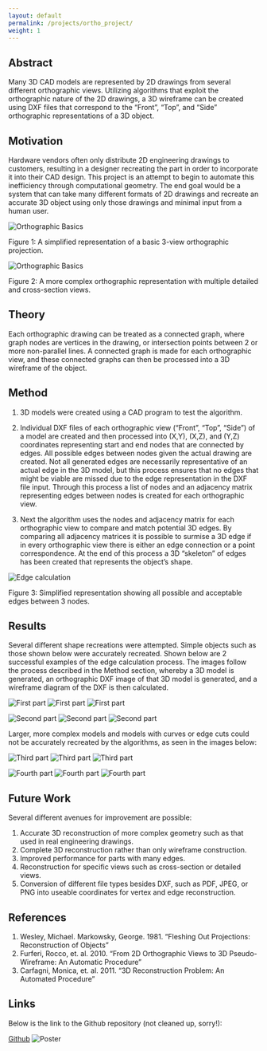 ```yaml
---
layout: default
permalink: /projects/ortho_project/
weight: 1
---
```


Abstract
--------
Many 3D CAD models are represented by 2D drawings from several
different orthographic views. Utilizing algorithms that exploit the
orthographic nature of the 2D drawings, a 3D wireframe can be created
using DXF files that correspond to the “Front”, “Top”, and “Side”
orthographic representations of a 3D object.

Motivation
----------
Hardware vendors often only distribute 2D engineering drawings to
customers, resulting in a designer recreating the part in order to
incorporate it into their CAD design. This project is an attempt to begin
to automate this inefficiency through computational geometry. The end
goal would be a system that can take many different formats of 2D
drawings and recreate an accurate 3D object using only those drawings
and minimal input from a human user.

![Orthographic Basics](/assets/ortho_project/im1.png)

Figure 1: A simplified representation of a basic 3-view orthographic projection.

![Orthographic Basics](/assets/ortho_project/im2.png)

Figure 2: A more complex orthographic representation with multiple detailed and cross-section views.


Theory
------

Each orthographic drawing can be treated as a connected graph, where
graph nodes are vertices in the drawing, or intersection points between
2 or more non-parallel lines. A connected graph is made for each
orthographic view, and these connected graphs can then be processed
into a 3D wireframe of the object.

Method
------

1. 3D models were created using a CAD program to test the algorithm.

2. Individual DXF files of each orthographic view (“Front”, “Top”, “Side”) of
a model are created and then processed into (X,Y), (X,Z), and (Y,Z)
coordinates representing start and end nodes that are connected by
edges. All possible edges between nodes given the actual drawing are
created. Not all generated edges are necessarily representative of an
actual edge in the 3D model, but this process ensures that no edges that
might be viable are missed due to the edge representation in the DXF
file input. Through this process a list of nodes and an adjacency matrix
representing edges between nodes is created for each orthographic
view.

3. Next the algorithm uses the nodes and adjacency matrix for each
orthographic view to compare and match potential 3D edges. By
comparing all adjacency matrices it is possible to surmise a 3D edge if in
every orthographic view there is either an edge connection or a point
correspondence. At the end of this process a 3D “skeleton” of edges has
been created that represents the object’s shape.

![Edge calculation](/assets/ortho_project/im3.png)

Figure 3: Simplified representation showing all possible and acceptable edges between 3 nodes.


Results
-------

Several different shape recreations were attempted. Simple objects such
as those shown below were accurately recreated. Shown below are 2 successful examples of the edge calculation process. The images follow the process described in the Method section, whereby a 3D model is generated, an orthographic DXF image of that 3D model is generated, and a wireframe diagram of the DXF is then calculated.

![First part](/assets/ortho_project/im4.png)
![First part](/assets/ortho_project/im5.png)
![First part](/assets/ortho_project/im6.png)

![Second part](/assets/ortho_project/im7.png)
![Second part](/assets/ortho_project/im8.png)
![Second part](/assets/ortho_project/im9.png)

Larger, more complex models and models with curves or edge cuts could
not be accurately recreated by the algorithms, as seen in the images below:

![Third part](/assets/ortho_project/im10.png)
![Third part](/assets/ortho_project/im11.png)
![Third part](/assets/ortho_project/im12.png)

![Fourth part](/assets/ortho_project/im13.png)
![Fourth part](/assets/ortho_project/im14.png)
![Fourth part](/assets/ortho_project/im15.png)

Future Work
-----------

Several different avenues for improvement are possible:

1. Accurate 3D reconstruction of more complex geometry such as that
used in real engineering drawings.
2. Complete 3D reconstruction rather than only wireframe
construction.
3. Improved performance for parts with many edges.
4. Reconstruction for specific views such as cross-section or detailed
views.
5. Conversion of different file types besides DXF, such as PDF, JPEG, or
PNG into useable coordinates for vertex and edge reconstruction.

References
----------

1. Wesley, Michael. Markowsky, George. 1981. “Fleshing Out
Projections: Reconstruction of Objects”
2. Furferi, Rocco, et. al. 2010. “From 2D Orthographic Views to 3D
Pseudo-Wireframe: An Automatic Procedure”
3. Carfagni, Monica, et. al. 2011. “3D Reconstruction Problem: An
Automated Procedure”


Links
-----

Below is the link to the Github repository (not cleaned up, sorry!):

[Github](https://github.com/amarschn/cv_orthographic_reconstruction)
![Poster](/assets/ortho_project/poster.png)


